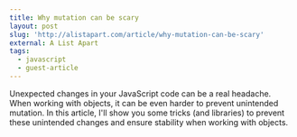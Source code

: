 ```yaml
---
title: Why mutation can be scary
layout: post
slug: 'http://alistapart.com/article/why-mutation-can-be-scary'
external: A List Apart
tags:
  - javascript
  - guest-article
---
```


Unexpected changes in your JavaScript code can be a real headache. When working with objects, it can be even harder to prevent unintended mutation. In this article, I'll show you some tricks (and libraries) to prevent these unintended changes and ensure stability when working with objects.

<!--more-->
